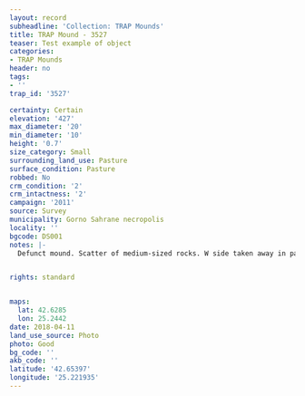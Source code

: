 ```yaml
---
layout: record
subheadline: 'Collection: TRAP Mounds'
title: TRAP Mound - 3527
teaser: Test example of object
categories:
- TRAP Mounds
header: no
tags:
- ''
trap_id: '3527'

certainty: Certain
elevation: '427'
max_diameter: '20'
min_diameter: '10'
height: '0.7'
size_category: Small
surrounding_land_use: Pasture
surface_condition: Pasture
robbed: No
crm_condition: '2'
crm_intactness: '2'
campaign: '2011'
source: Survey
municipality: Gorno Sahrane necropolis
locality: ''
bgcode: DS001
notes: |-
  Defunct mound. Scatter of medium-sized rocks. W side taken away in past. No obvious robbers' trench's.


rights: standard


maps:
  lat: 42.6285
  lon: 25.2442
date: 2018-04-11
land_use_source: Photo
photo: Good
bg_code: ''
akb_code: ''
latitude: '42.65397'
longitude: '25.221935'
---
```

